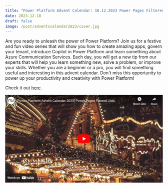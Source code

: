 ```yaml
---
title: "Power Platform Advent Calendar: 18.12.2023 Power Pages Filtered Lists"
date: 2023-12-18
draft: false
image: /post/adventscalendar2023/cover.jpg
---
```


Are you ready to unleash the power of Power Platform? Join us for a festive and fun video series that will show you how to create amazing apps, govern your tenant, introduce Copilot in Power Platform and learn something about Azure Communication Services. Each day, you will get a new tip from our experts that will help you learn something new, solve a problem, or improve your skills. Whether you are a beginner or a pro, you will find something useful and interesting in this advent calendar. Don't miss this opportunity to power up your productivity and creativity with Power Platform!

Check it out [here](https://youtu.be/nwqBRN4edKc).

[![](video.jpg)](https://youtu.be/nwqBRN4edKc)
